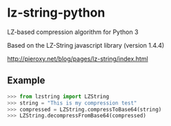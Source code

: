 lz-string-python
================

LZ-based compression algorithm for Python 3

Based on the LZ-String javascript library (version 1.4.4)

http://pieroxy.net/blog/pages/lz-string/index.html


Example
-------

```python
>>> from lzstring import LZString
>>> string = "This is my compression test"
>>> compressed = LZString.compressToBase64(string)
>>> LZString.decompressFromBase64(compressed)
```
